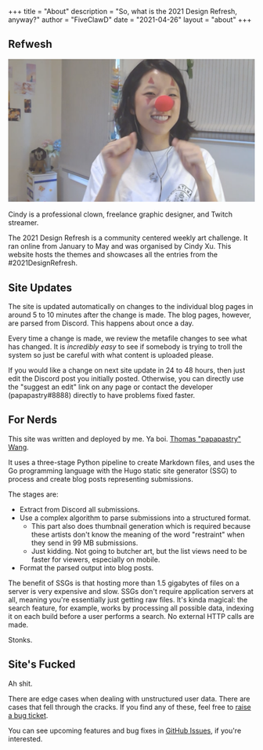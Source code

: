 +++
title = "About"
description = "So, what is the 2021 Design Refresh, anyway?"
author = "FiveClawD"
date = "2021-04-26"
layout = "about"
+++

## Refwesh

![](/img/clown.png)

Cindy is a professional clown, freelance graphic designer, and Twitch streamer.

The 2021 Design Refresh is a community centered weekly art challenge.  It ran online from January to May and was 
organised by Cindy Xu. This website hosts the themes and showcases all the entries from the #2021DesignRefresh.

## Site Updates

The site is updated automatically on changes to the individual blog pages in around 5 to 10 minutes after the change 
is made. The blog pages, however, are parsed from Discord. This happens about once a day.

Every time a change is made, we review the metafile changes to see what has changed. It is _incredibly easy_ to see 
if somebody is trying to troll the system so just be careful with what content is uploaded please.

If you would like a change on next site update in 24 to 48 hours, then just edit the Discord post you initially 
posted. Otherwise, you can directly use the "suggest an edit" link on any page or contact the developer 
(papapastry#8888) directly to have problems fixed faster.

## For Nerds

This site was written and deployed by me. Ya boi. [Thomas "papapastry" Wang](/artists/papapastry/).

It uses a three-stage Python pipeline to create Markdown files, and uses the Go programming language with the Hugo 
static site generator (SSG) to process and create blog posts representing submissions.

The stages are:

- Extract from Discord all submissions.
- Use a complex algorithm to parse submissions into a structured format.
  - This part also does thumbnail generation which is required because these artists don't know the meaning of the 
    word "restraint" when they send in 99 MB submissions.
  - Just kidding. Not going to butcher art, but the list views need to be faster for viewers, especially on mobile.
- Format the parsed output into blog posts.

The benefit of SSGs is that hosting more than 1.5 gigabytes of files on a server is very expensive and slow. SSGs 
don't require application servers at all, meaning you're essentially just getting raw files. It's kinda magical: the 
search feature, for example, works by processing all possible data, indexing it on each build before a user performs 
a search. No external HTTP calls are made.

Stonks.

## Site's Fucked

Ah shit.

There are edge cases when dealing with unstructured user data. There are cases that fell through the cracks. If you 
find any of these, feel free to [raise a bug ticket][bug-report].

You can see upcoming features and bug fixes in [GitHub Issues][issues-list], if you're interested.

[bug-report]: https://github.com/teaminkling/web-refresh/issues/new?assignees=&labels=bug&template=problem-report.md
[issues-list]: https://github.com/teaminkling/web-refresh/issues
